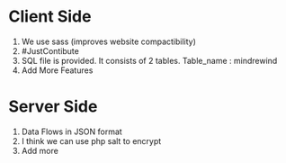 # Client Side
1. We use sass (improves website compactibility)
2. #JustContibute
3. SQL file is provided. It consists of 2 tables. Table_name : mindrewind
4. Add More Features

# Server Side
1. Data Flows in JSON format
2. I think we can use php salt to encrypt
3. Add more
